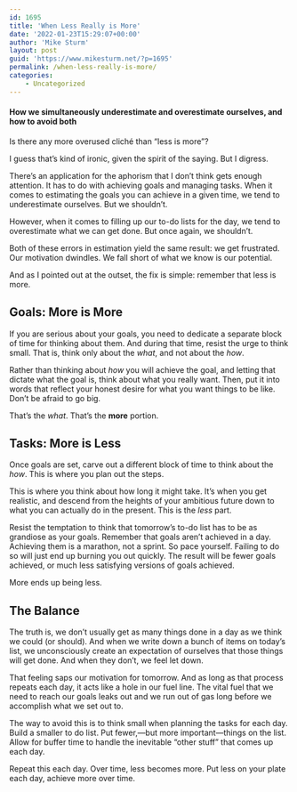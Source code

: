 ```yaml
---
id: 1695
title: 'When Less Really is More'
date: '2022-01-23T15:29:07+00:00'
author: 'Mike Sturm'
layout: post
guid: 'https://www.mikesturm.net/?p=1695'
permalink: /when-less-really-is-more/
categories:
    - Uncategorized
---
```


#### How we simultaneously underestimate and overestimate ourselves, and how to avoid both

Is there any more overused cliché than “less is more”?

I guess that’s kind of ironic, given the spirit of the saying. But I digress.

There’s an application for the aphorism that I don’t think gets enough attention. It has to do with achieving goals and managing tasks. When it comes to estimating the goals you can achieve in a given time, we tend to underestimate ourselves. But we shouldn’t.

However, when it comes to filling up our to-do lists for the day, we tend to overestimate what we can get done. But once again, we shouldn’t.

Both of these errors in estimation yield the same result: we get frustrated. Our motivation dwindles. We fall short of what we know is our potential.

And as I pointed out at the outset, the fix is simple: remember that less is more.

## Goals: More is More

If you are serious about your goals, you need to dedicate a separate block of time for thinking about them. And during that time, resist the urge to think small. That is, think only about the *what*, and not about the *how*.

Rather than thinking about *how* you will achieve the goal, and letting that dictate what the goal is, think about what you really want. Then, put it into words that reflect your honest desire for what you want things to be like. Don’t be afraid to go big.

That’s the *what*. That’s the **more** portion.

## Tasks: More is Less

Once goals are set, carve out a different block of time to think about the *how*. This is where you plan out the steps.

This is where you think about how long it might take. It’s when you get realistic, and descend from the heights of your ambitious future down to what you can actually do in the present. This is the *less* part.

Resist the temptation to think that tomorrow’s to-do list has to be as grandiose as your goals. Remember that goals aren’t achieved in a day. Achieving them is a marathon, not a sprint. So pace yourself. Failing to do so will just end up burning you out quickly. The result will be fewer goals achieved, or much less satisfying versions of goals achieved.

More ends up being less.

## The Balance

The truth is, we don’t usually get as many things done in a day as we think we could (or should). And when we write down a bunch of items on today’s list, we unconsciously create an expectation of ourselves that those things will get done. And when they don’t, we feel let down.

That feeling saps our motivation for tomorrow. And as long as that process repeats each day, it acts like a hole in our fuel line. The vital fuel that we need to reach our goals leaks out and we run out of gas long before we accomplish what we set out to.

The way to avoid this is to think small when planning the tasks for each day. Build a smaller to do list. Put fewer,—but more important—things on the list. Allow for buffer time to handle the inevitable “other stuff” that comes up each day.

Repeat this each day. Over time, less becomes more. Put less on your plate each day, achieve more over time.